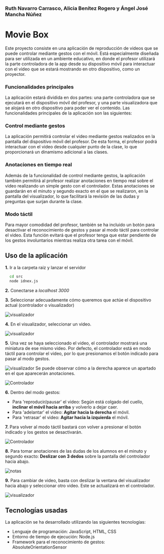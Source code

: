 
### Ruth Navarro Carrasco, Alicia Benítez Rogero y Ángel José Mancha Núñez

# Movie Box

Este proyecto consiste en una aplicación de reproducción de videos que se puede controlar mediante gestos con el móvil. Está especialmente diseñada para ser utilizada en un ambiente educativo, en donde el profesor utilizará la parte controladora de la app desde su dispositivo móvil para interactuar con el video que se estará mostrando en otro dispositivo, como un proyector.

### Funcionalidades principales
La aplicación estará dividida en dos partes: una parte controladora que se ejecutará en el dispositivo móvil del profesor, y una parte visualizadora que se alojará en otro dispositivo para poder ver el contenido. Las funcionalidades principales de la aplicación son las siguientes:

### Control mediante gestos
La aplicación permitirá controlar el video mediante gestos realizados en la pantalla del dispositivo móvil del profesor. De esta forma, el profesor podrá interactuar con el video desde cualquier punto de la clase, lo que proporcionará un dinamismo adicional a las clases.

### Anotaciones en tiempo real
Además de la funcionalidad de control mediante gestos, la aplicación también permitirá al profesor realizar anotaciones en tiempo real sobre el video realizando un simple gesto con el controlador. Estas anotaciones se guardarán en el minuto y segundo exacto en el que se realizaron, en la pantalla del visualizador, lo que facilitará la revisión de las dudas y preguntas que surjan durante la clase.

### Modo táctil
Para mayor comodidad del profesor, también se ha incluido un botón para desactivar el reconocimiento de gestos y pasar al modo táctil para controlar el video. Esta función evitará que el profesor tenga que estar pendiente de los gestos involuntarios mientras realiza otra tarea con el móvil.

## Uso de la aplicación
**1.** Ir a la carpeta raiz y lanzar el servidor

```bash
  cd src
  node idnex.js
```
**2.** Conectarse a *localhost 3000*

**3.** Seleccionar adecuadamente cómo queremos que actúe el dispositivo actual (controlador o visualizador)

![visualizador](src/www/media/inicio_index.png)

**4.** En el visualizador, seleccionar un video.

![visualizador](src/www/media/inicio_viz.png)

**5**.  Una vez se haya seleccionado el video, el controlador mostrará una miniatura de ese mismo video.
    Por defecto, el controlador está en modo táctil para controlar el video, por lo que presionamos el botón indicado para pasar al modo gestos.

![visualizador](src/www/media/viz1.png) 
Se puede observar cómo a la derecha aparece un apartado en el que aparecerán anotaciones.

![Controlador](src/www/media/tactil_img.png) 

**6.** Dentro del modo gestos:
- Para 'reproducir/pausar' el video: Según está colgado del cuello, **inclinar el móvil hacia arriba** y volverlo a dejar caer.
- Para 'adelantar' el video: **Agitar hacia la derecha** el móvil.
- Para 'retrasar' el video: **Agitar hacia la izquierda** el móvil.



**7.** Para volver al modo táctil bastará con volver a presionar el botón indicado y los gestos se desactivarán.

![Controlador](src/www/media/gestos_img.png)

**8.** Para tomar anotaciones de las dudas de los alumnos en el minuto y segundo exacto: **Deslizar con 3 dedos** sobre la pantalla del controlador hacia abajo.

![notas](src/www/media/nota_img.png)

**9.** Para cambiar de video, basta con deslizar la ventana del visualizador hacia abajo y seleccionar otro video. Este se actualizará en el controlador.

![visualizador](src/www/media/viz2.png)


## Tecnologías usadas
La aplicación se ha desarrollado utilizando las siguientes tecnologías:

- Lenguaje de programación: JavaScript, HTML, CSS
- Entorno de tiempo de ejecución: Node.js
- Framework para el reconocimiento de gestos: AbsoluteOrientationSensor
